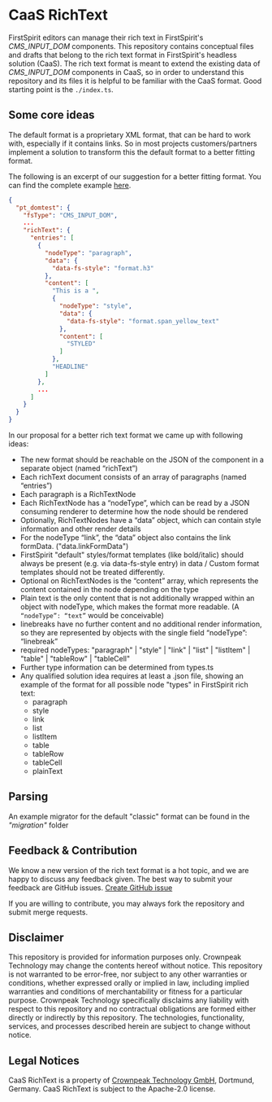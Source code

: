 # CaaS RichText
FirstSpirit editors can manage their rich text in FirstSpirit's _CMS_INPUT_DOM_ components.
This repository contains conceptual files and drafts that belong to the rich text format in FirstSpirit's headless solution (CaaS).
The rich text format is meant to extend the existing data of _CMS_INPUT_DOM_ components in CaaS, so in order to understand this repository and its files it is helpful to be familiar with the CaaS format.
Good starting point is the `./index.ts`. 

## Some core ideas
The default format is a proprietary XML format, that can be hard to work with, especially if it contains links. 
So in most projects customers/partners implement a solution to transform this the default format to a better fitting format.

The following is an excerpt of our suggestion for a better fitting format.
You can find the complete example [here](example-complex-richtext-inline-links.json).

```json
{
  "pt_domtest": {
    "fsType": "CMS_INPUT_DOM",
    ...
    "richText": {
      "entries": [
        {
          "nodeType": "paragraph",
          "data": {
            "data-fs-style": "format.h3"
          },
          "content": [
            "This is a ",
            {
              "nodeType": "style",
              "data": {
                "data-fs-style": "format.span_yellow_text"
              },
              "content": [
                "STYLED"
              ]
            },
            "HEADLINE"
          ]
        },
        ...
      ]
    }
  }
}
```

In our proposal for a better rich text format we came up with following ideas:

* The new format should be reachable on the JSON of the component in a separate object (named “richText”)
* Each richText document consists of an array of paragraphs (named “entries”)
* Each paragraph is a RichTextNode
* Each RichTextNode has a “nodeType”, which can be read by a JSON consuming renderer to determine how the node should be rendered
* Optionally, RichTextNodes have a “data” object, which can contain style information and other render details
* For the nodeType “link”, the “data” object also contains the link formData. ("data.linkFormData")
* FirstSpirit "default" styles/format templates (like bold/italic) should always be present (e.g. via data-fs-style entry) in data / Custom format templates should not be treated differently.
* Optional on RichTextNodes is the “content” array, which represents the content contained in the node depending on the type
* Plain text is the only content that is not additionally wrapped within an object with nodeType, which makes the format more readable. (A `“nodeType”: “text”` would be conceivable)
* linebreaks have no further content and no additional render information, so they are represented by objects with the single field “nodeType”: “linebreak”
* required nodeTypes: "paragraph" | "style" | "link" | "list" | "listItem" | "table" | "tableRow" | "tableCell"
* Further type information can be determined from types.ts
* Any qualified solution idea requires at least a .json file, showing an example of the format for all possible node "types" in FirstSpirit rich text:
  * paragraph
  * style
  * link
  * list
  * listItem
  * table
  * tableRow
  * tableCell
  * plainText
  
## Parsing
An example migrator for the default "classic" format can be found in the _"migration"_ folder

## Feedback & Contribution
We know a new version of the rich text format is a hot topic, and we are happy to discuss any feedback given. 
The best way to submit your feedback are GitHub issues. 
[Create GitHub issue](https://github.com/e-Spirit/caas-richtext/issues/new/choose)

If you are willing to contribute, you may always fork the repository and submit merge requests. 

## Disclaimer
This repository is provided for information purposes only. 
Crownpeak Technology may change the contents hereof without notice. 
This repository is not warranted to be error-free, nor subject to any other warranties or conditions, whether expressed orally or implied in law, including implied warranties and conditions of merchantability or fitness for a particular purpose. 
Crownpeak Technology specifically disclaims any liability with respect to this repository and no contractual obligations are formed either directly or indirectly by this repository. 
The technologies, functionality, services, and processes described herein are subject to change without notice.

## Legal Notices

CaaS RichText is a property of [Crownpeak Technology GmbH](https://www.crownpeak.com/homepage), Dortmund, Germany.
CaaS RichText is subject to the Apache-2.0 license.
